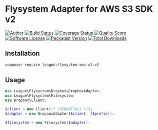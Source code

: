 # Flysystem Adapter for AWS S3 SDK v2

[![Author](http://img.shields.io/badge/author-@frankdejonge-blue.svg?style=flat-square)](https://twitter.com/frankdejonge)
[![Build Status](https://img.shields.io/travis/thephpleague/flysystem-aws-s3-v2/master.svg?style=flat-square)](https://travis-ci.org/thephpleague/flysystem-aws-s3-v2)
[![Coverage Status](https://img.shields.io/scrutinizer/coverage/g/thephpleague/flysystem-aws-s3-v2.svg?style=flat-square)](https://scrutinizer-ci.com/g/thephpleague/flysystem-aws-s3-v2/code-structure)
[![Quality Score](https://img.shields.io/scrutinizer/g/thephpleague/flysystem-aws-s3-v2.svg?style=flat-square)](https://scrutinizer-ci.com/g/thephpleague/flysystem-aws-s3-v2)
[![Software License](https://img.shields.io/badge/license-MIT-brightgreen.svg?style=flat-square)](LICENSE)
[![Packagist Version](https://img.shields.io/packagist/v/league/flysystem-aws-s3-v2.svg?style=flat-square)](https://packagist.org/packages/league/flysystem-aws-s3-v2)
[![Total Downloads](https://img.shields.io/packagist/dt/league/flysystem-aws-s3-v2.svg?style=flat-square)](https://packagist.org/packages/league/flysystem-aws-s3-v2)


## Installation

```bash
composer require league\flysystem-aws-s3-v2
```

## Usage

```php
use League\Flysystem\Dropbox\DropboxAdapter;
use League\Flysystem\Filesystem;
use Dropbox\Client;

$client = new Client(/* CREDENTIALS */);
$adapter = new DropboxAdapter($client, [$prefix]);

$filesystem = new Filesystem($adapter);
```